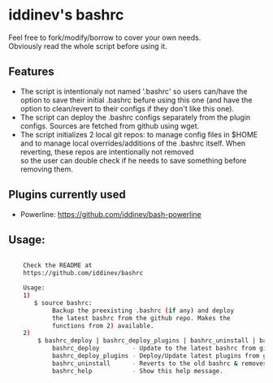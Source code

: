 # iddinev's bashrc

Feel free to fork/modify/borrow to cover your own needs.  
Obviously read the whole script before using it.

## Features
- The script is intentionaly not named '.bashrc' so users can/have the option to save their initial .bashrc
  befure using this one (and have the option to clean/revert to their configs if they don't like this one).
- The script can deploy the .bashrc configs separately from the plugin configs. Sources are fetched
  from github using wget.
- The script initializes 2 local git repos: to manage config files in $HOME and to manage
  local overrides/additions of the .bashrc itself. When reverting, these repos are intentionally not removed  
  so the user can double check if he needs to save something before removing them.
  
## Plugins currently used
- Powerline:
  https://github.com/iddinev/bash-powerline  

## Usage:
```bash

    Check the README at
    https://github.com/iddinev/bashrc

    Usage:
    1)
       $ source bashrc:
            Backup the preexisting .bashrc (if any) and deploy
            the latest bashrc from the github repo. Makes the
            functions from 2) available.
    2)
        $ bashrc_deploy | bashrc_deploy_plugins | bashrc_uninstall | bashrc_help
            bashrc_deploy		  - Update to the latest bashrc from github.
            bashrc_deploy_plugins - Deploy/Update latest plugins from github.
            bashrc_uninstall	  - Reverts to the old bashrc & removes plugins.
            bashrc_help			  - Show this help message.

```
